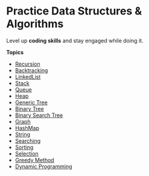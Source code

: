 
# Practice Data Structures & Algorithms  
  
Level up **coding skills** and stay engaged while doing it.  
  
**Topics**  
* [Recursion](https://github.com/github4sanjay/ds-algorithms/tree/master/src/recurssion "Title")  
* [Backtracking](https://github.com/github4sanjay/ds-algorithms/tree/master/src/backtracking "Title")    
* [LinkedList](https://github.com/github4sanjay/ds-algorithms/tree/master/src/linkedlist "Title")    
* [Stack](https://github.com/github4sanjay/ds-algorithms/tree/master/src/stack "Title")  
* [Queue](https://github.com/github4sanjay/ds-algorithms/tree/master/src/queue "Title")    
* [Heap](https://github.com/github4sanjay/ds-algorithms/tree/master/src/heap "Title")    
* [Generic Tree](https://github.com/github4sanjay/ds-algorithms/tree/master/src/tree/generic "Title")    
* [Binary Tree ](https://github.com/github4sanjay/ds-algorithms/tree/master/src/tree/binary "Title")  
* [Binary Search Tree](https://github.com/github4sanjay/ds-algorithms/tree/master/src/tree/bst "Title")    
* [Graph](https://github.com/github4sanjay/ds-algorithms/tree/master/src/graph "Title")    
* [HashMap](https://github.com/github4sanjay/ds-algorithms/tree/master/src/hashmap "Title")    
* [String](https://github.com/github4sanjay/ds-algorithms/tree/master/src/string "Title")    
* [Searching](https://github.com/github4sanjay/ds-algorithms/tree/master/src/searching "Title")    
* [Sorting](https://github.com/github4sanjay/ds-algorithms/tree/master/src/sorting "Title")    
* [Selection](https://github.com/github4sanjay/ds-algorithms/tree/master/src/selection "Title")    
* [Greedy Method](https://github.com/github4sanjay/ds-algorithms/tree/master/src/greedy "Title") 
* [Dynamic Programming](https://github.com/github4sanjay/ds-algorithms/tree/master/src/dyanamic "Title")